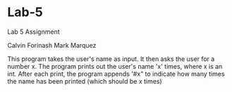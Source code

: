 # Lab-5
Lab 5 Assignment

Calvin Forinash
Mark Marquez

This program takes the user's name as input. It then asks the user for a number x. 
The program prints out the user's name 'x' times, where x is an int. After each print, the program
appends '#x" to indicate how many times the name has been printed (which should be x times) 
